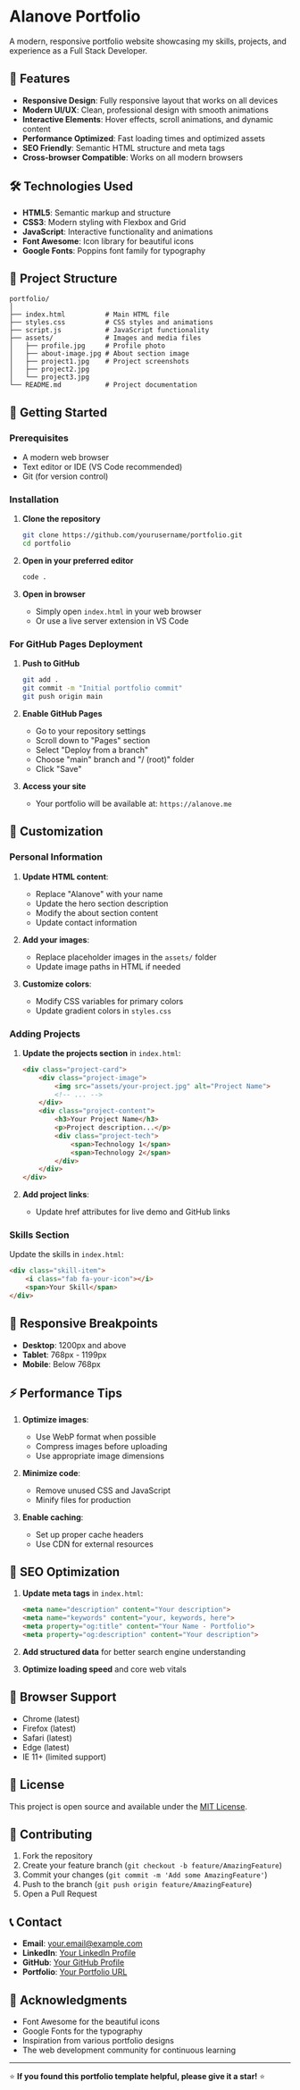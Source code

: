 # Alanove Portfolio

A modern, responsive portfolio website showcasing my skills, projects, and experience as a Full Stack Developer.

## 🌟 Features

- **Responsive Design**: Fully responsive layout that works on all devices
- **Modern UI/UX**: Clean, professional design with smooth animations
- **Interactive Elements**: Hover effects, scroll animations, and dynamic content
- **Performance Optimized**: Fast loading times and optimized assets
- **SEO Friendly**: Semantic HTML structure and meta tags
- **Cross-browser Compatible**: Works on all modern browsers

## 🛠️ Technologies Used

- **HTML5**: Semantic markup and structure
- **CSS3**: Modern styling with Flexbox and Grid
- **JavaScript**: Interactive functionality and animations
- **Font Awesome**: Icon library for beautiful icons
- **Google Fonts**: Poppins font family for typography

## 📁 Project Structure

```
portfolio/
│
├── index.html          # Main HTML file
├── styles.css          # CSS styles and animations
├── script.js           # JavaScript functionality
├── assets/             # Images and media files
│   ├── profile.jpg     # Profile photo
│   ├── about-image.jpg # About section image
│   ├── project1.jpg    # Project screenshots
│   ├── project2.jpg
│   └── project3.jpg
└── README.md           # Project documentation
```

## 🚀 Getting Started

### Prerequisites

- A modern web browser
- Text editor or IDE (VS Code recommended)
- Git (for version control)

### Installation

1. **Clone the repository**
   ```bash
   git clone https://github.com/yourusername/portfolio.git
   cd portfolio
   ```

2. **Open in your preferred editor**
   ```bash
   code .
   ```

3. **Open in browser**
   - Simply open `index.html` in your web browser
   - Or use a live server extension in VS Code

### For GitHub Pages Deployment

1. **Push to GitHub**
   ```bash
   git add .
   git commit -m "Initial portfolio commit"
   git push origin main
   ```

2. **Enable GitHub Pages**
   - Go to your repository settings
   - Scroll down to "Pages" section
   - Select "Deploy from a branch"
   - Choose "main" branch and "/ (root)" folder
   - Click "Save"

3. **Access your site**
   - Your portfolio will be available at: `https://alanove.me`

## 🎨 Customization

### Personal Information

1. **Update HTML content**:
   - Replace "Alanove" with your name
   - Update the hero section description
   - Modify the about section content
   - Update contact information

2. **Add your images**:
   - Replace placeholder images in the `assets/` folder
   - Update image paths in HTML if needed

3. **Customize colors**:
   - Modify CSS variables for primary colors
   - Update gradient colors in `styles.css`

### Adding Projects

1. **Update the projects section** in `index.html`:
   ```html
   <div class="project-card">
       <div class="project-image">
           <img src="assets/your-project.jpg" alt="Project Name">
           <!-- ... -->
       </div>
       <div class="project-content">
           <h3>Your Project Name</h3>
           <p>Project description...</p>
           <div class="project-tech">
               <span>Technology 1</span>
               <span>Technology 2</span>
           </div>
       </div>
   </div>
   ```

2. **Add project links**:
   - Update href attributes for live demo and GitHub links

### Skills Section

Update the skills in `index.html`:
```html
<div class="skill-item">
    <i class="fab fa-your-icon"></i>
    <span>Your Skill</span>
</div>
```

## 📱 Responsive Breakpoints

- **Desktop**: 1200px and above
- **Tablet**: 768px - 1199px
- **Mobile**: Below 768px

## ⚡ Performance Tips

1. **Optimize images**:
   - Use WebP format when possible
   - Compress images before uploading
   - Use appropriate image dimensions

2. **Minimize code**:
   - Remove unused CSS and JavaScript
   - Minify files for production

3. **Enable caching**:
   - Set up proper cache headers
   - Use CDN for external resources

## 🎯 SEO Optimization

1. **Update meta tags** in `index.html`:
   ```html
   <meta name="description" content="Your description">
   <meta name="keywords" content="your, keywords, here">
   <meta property="og:title" content="Your Name - Portfolio">
   <meta property="og:description" content="Your description">
   ```

2. **Add structured data** for better search engine understanding

3. **Optimize loading speed** and core web vitals

## 🔧 Browser Support

- Chrome (latest)
- Firefox (latest)
- Safari (latest)
- Edge (latest)
- IE 11+ (limited support)

## 📄 License

This project is open source and available under the [MIT License](LICENSE).

## 🤝 Contributing

1. Fork the repository
2. Create your feature branch (`git checkout -b feature/AmazingFeature`)
3. Commit your changes (`git commit -m 'Add some AmazingFeature'`)
4. Push to the branch (`git push origin feature/AmazingFeature`)
5. Open a Pull Request

## 📞 Contact

- **Email**: your.email@example.com
- **LinkedIn**: [Your LinkedIn Profile](https://linkedin.com/in/yourprofile)
- **GitHub**: [Your GitHub Profile](https://github.com/a)
- **Portfolio**: [Your Portfolio URL](https://yourusername.github.io/portfolio)

## 🙏 Acknowledgments

- Font Awesome for the beautiful icons
- Google Fonts for the typography
- Inspiration from various portfolio designs
- The web development community for continuous learning

---

⭐ **If you found this portfolio template helpful, please give it a star!** ⭐